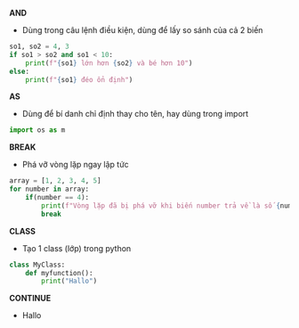 **AND**
- Dùng trong câu lệnh điều kiện, dùng để lấy so sánh của cả 2 biến

```py
so1, so2 = 4, 3
if so1 > so2 and so1 < 10:
    print(f"{so1} lớn hơn {so2} và bé hơn 10")
else:
    print(f"{so1} đéo ổn định")
```

**AS**
- Dùng để bí danh chỉ định thay cho tên, hay dùng trong import

```py
import os as m
```

**BREAK**
- Phá vỡ vòng lặp ngay lập tức

```py
array = [1, 2, 3, 4, 5]
for number in array:
    if(number == 4):
        print(f"Vòng lặp đã bị phá vỡ khi biến number trả về là số {number}")
        break
```


**CLASS**
- Tạo 1 class (lớp) trong python
```py
class MyClass:
    def myfunction():
        print("Hallo")
```

**CONTINUE**
- Hallo
```py

```